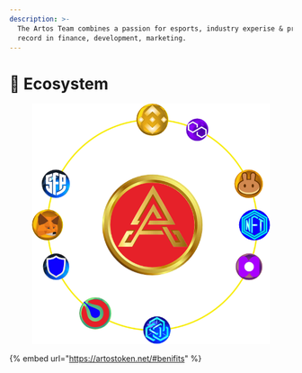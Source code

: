 ```yaml
---
description: >-
  The Artos Team combines a passion for esports, industry experise & proven
  record in finance, development, marketing.
---
```


# 📣 Ecosystem

<figure><img src="../../.gitbook/assets/eco.png" alt=""><figcaption></figcaption></figure>

{% embed url="https://artostoken.net/#benifits" %}
